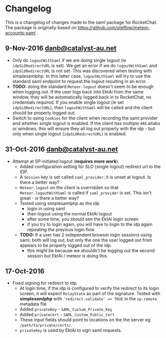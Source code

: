 # Changelog

This is a changelog of changes made to the saml package for RocketChat.
The package is originally based on https://github.com/steffow/meteor-accounts-saml .

## 9-Nov-2016 danb@catalyst-au.net

* Only do `logoutWithSaml` if we are doing single logout (ie
  `idpSLORedirectURL` is set).  We get an error if we do
  `logoutWithSaml` and `idpSLORedirectURL` is not set.  This was
  discovered when testing with simplesamlphp.  In this latter case,
  `logoutWithSaml` will try to use the standard saml endpoint to
  request the logout resulting in an error.
* **TODO:** doing the standard `Meteor.logout` doesn't seem to be
  enough when logging out.  If the user logs back into EktAi  from
  the same window, they will be automatically logged back in to
  RocketChat, no credentials required.  If you enable single logout
  (ie set `idpSLORedirectURL`), then `logoutWithSaml` will be called
  and the client should be properly logged out.
* Switch to using `Cookies` for the client when recording the saml
  provider and whether single logout is enabled.  If the client has
  multiple ekt.aitabs or windows, this will ensure they all
  log out properly with the idp - but only when single logout
  (`idpSLORedirectURL`) is enabled.

## 31-Oct-2016 danb@catalyst-au.net

* Attempt at SP-initiated logout (**requires more work**).
  * Added configuration setting for SLO (single logout) redirect url
    to the IDP.
  * A `Session` key is set called `saml_provider`; it is unset at
    logout.  Is there a better way?
  * `Meteor.logout` on the client is overridden so that
    `Meteor.logoutWithSaml` is called if `saml_provider` is set.  This
    isn't great - is there a better way?
  * Tested using simplesamlphp as the idp
    * login in using saml
    * then logout using the normal EktAi  logout
    * after some time, you should see the EktAi  login screen
    * if you try to login again, you will have to login to the idp again
      repeating the previous login flow
  * **TODO:** If a user has 2 independent browser login sessions using
    saml, both will log out, but only the one the user logged out from
    appears to be properly logged out of the idp.
    * this might be because we shouldn't be logging out the second session
      but EktAi  / meteor is doing this.

## 17-Oct-2016

* Fixed signing for redirect to idp.
  * At login time, if the idp is configured to verify the redirect to its login screen, it will
    expect `RelayState` as part of the signature.
    Tested with **simplesamlphp** with `'redirect.validate' => TRUE` in the `sp-remote` metadata file
  * Added `privateKey` - `SAML_Custom_Private_Key`
  * Added `privateCert` - `SAML_Custom_Public_Cert`
  * These input fields should point to locations on the the server eg `/path/to/private/certs/`.
  * `privateKey` is used by EktAi  to sign saml requests.
